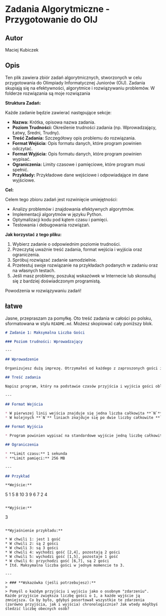 # Zadania Algorytmiczne - Przygotowanie do OIJ

## Autor
Maciej Kubiczek

## Opis
Ten plik zawiera zbiór zadań algorytmicznych, stworzonych w celu przygotowania do Olimpiady Informatycznej Juniorów (OIJ). Zadania skupiają się na efektywności, algorytmice i rozwiązywaniu problemów. W folderze rozwiązania są moje rozwiązania

**Struktura Zadań:**

Każde zadanie będzie zawierać następujące sekcje:

*   **Nazwa:** Krótka, opisowa nazwa zadania.
*   **Poziom Trudności:** Określenie trudności zadania (np. Wprowadzający, Łatwy, Średni, Trudny).
*   **Treść Zadania:** Szczegółowy opis problemu do rozwiązania.
*   **Format Wejścia:** Opis formatu danych, które program powinien odczytać.
*   **Format Wyjścia:** Opis formatu danych, które program powinien wypisać.
*   **Ograniczenia:** Limity czasowe i pamięciowe, które program musi spełnić.
*   **Przykłady:** Przykładowe dane wejściowe i odpowiadające im dane wyjściowe.

**Cel:**

Celem tego zbioru zadań jest rozwinięcie umiejętności:

*   Analizy problemów i znajdowania efektywnych algorytmów.
*   Implementacji algorytmów w języku Python.
*   Optymalizacji kodu pod kątem czasu i pamięci.
*   Testowania i debugowania rozwiązań.

**Jak korzystać z tego pliku:**

1.  Wybierz zadanie o odpowiednim poziomie trudności.
2.  Przeczytaj uważnie treść zadania, format wejścia i wyjścia oraz ograniczenia.
3.  Spróbuj rozwiązać zadanie samodzielnie.
4.  Przetestuj swoje rozwiązanie na przykładach podanych w zadaniu oraz na własnych testach.
5.  Jeśli masz problemy, poszukaj wskazówek w Internecie lub skonsultuj się z bardziej doświadczonym programistą.

Powodzenia w rozwiązywaniu zadań!


## łatwe

Jasne, przepraszam za pomyłkę. Oto treść zadania w całości po polsku, sformatowana w stylu `README.md`. Możesz skopiować cały poniższy blok.

```markdown
# Zadanie 1: Maksymalna Liczba Gości

### Poziom trudności: Wprowadzający

---

## Wprowadzenie

Organizujesz dużą imprezę. Otrzymałeś od każdego z zaproszonych gości informację, o której godzinie przyjdzie i o której godzinie zamierza wyjść. Chciałbyś wiedzieć, ile maksymalnie osób będzie przebywało na imprezie w tym samym momencie, aby upewnić się, że masz wystarczająco dużo przekąsek!

## Treść zadania

Napisz program, który na podstawie czasów przyjścia i wyjścia gości obliczy największą liczbę osób, która w dowolnym momencie znajdowała się na imprezie. Możemy założyć, że jeśli jeden gość wychodzi w tej samej chwili, w której drugi przychodzi, to przez moment są na imprezie razem.

---

## Format Wejścia

* W pierwszej linii wejścia znajduje się jedna liczba całkowita **`N`** (1 ≤ N ≤ 200 000), oznaczająca liczbę zaproszonych gości.
* W kolejnych **`N`** liniach znajduje się po dwie liczby całkowite **`p_i`** oraz **`w_i`** (1 ≤ p_i < w_i ≤ 1 000 000 000), oznaczające odpowiednio czas przyjścia i czas wyjścia i-tego gościa.

## Format Wyjścia

* Program powinien wypisać na standardowe wyjście jedną liczbę całkowitą – maksymalną liczbę gości obecnych na imprezie w tym samym czasie.

## Ograniczenia

* **Limit czasu:** 1 sekunda
* **Limit pamięci:** 256 MB

---

## Przykład

**Wejście:**
```
5
1 5
8 10
3 9
6 7
2 4
```

**Wyjście:**
```
3
```

**Wyjaśnienie przykładu:**

* W chwili 1: jest 1 gość
* W chwili 2: są 2 gości
* W chwili 3: są 3 gości
* W chwili 4: wychodzi gość [2,4], pozostają 2 gości
* W chwili 5: wychodzi gość [1,5], pozostaje 1 gość
* W chwili 6: przychodzi gość [6,7], są 2 gości
* Itd. Maksymalna liczba gości w jednym momencie to 3.

---

> ### **Wskazówka (jeśli potrzebujesz):**
>
> Pomyśl o każdym przyjściu i wyjściu jako o osobnym "zdarzeniu". Każde przyjście zwiększa liczbę gości o 1, a każde wyjście ją zmniejsza. Co by było, gdybyś posortował wszystkie te zdarzenia (zarówno przyjścia, jak i wyjścia) chronologicznie? Jak wtedy mógłbyś śledzić liczbę obecnych osób?
```